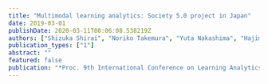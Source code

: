 ```yaml
---
title: "Multimodal learning analytics: Society 5.0 project in Japan"
date: 2019-03-01
publishDate: 2020-03-11T00:06:08.538219Z
authors: ["Shizuka Shirai", "Noriko Takemura", "Yuta Nakashima", "Hajime Nagahara", "Haruo Takemura"]
publication_types: ["1"]
abstract: ""
featured: false
publication: "*Proc. 9th International Conference on Learning Analytics and Knowledge (LAK)*"
---
```


